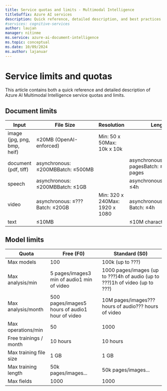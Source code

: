 ```yaml
---
title: Service quotas and limits - Multimodal Intelligence
titleSuffix: Azure AI services
description: Quick reference, detailed description, and best practices for working within Azure AI Multimodal Intelligence service Quotas and Limits
#services: cognitive-services
author: laujan
manager: nitinme
ms.service: azure-ai-document-intelligence
ms.topic: conceptual
ms.date: 10/09/2024
ms.author: lajanuar
---
```



# Service limits and quotas

This article contains both a quick reference and detailed description of Azure AI Multimodal Intelligence service quotas and limits.

## Document limits

| Input | File Size | Resolution | Length |
| --- | --- | --- | --- |
| image (jpg, png, bmp, heif) | ≤20MB (OpenAI-enforced) | Min: 50 x 50Max: 10k x 10k |  |
| document (pdf, tiff) | asynchronous: ≤200MBBatch: ≤500MB |  | asynchronous: ≤300 pagesBatch: ≤2000 pages |
| speech | asynchronous: ≤200MBBatch: ≤1GB |  | asynchronous: ≤2hBatch: ≤4h |
| video | asynchronous: ≤???Batch: ≤20GB | Min: 320 x 240Max: 1920 x 1080 | asynchronous: ≤???Batch: ≤4h |
| text | ≤10MB |  | ≤10M characters |


## Model limits

| Quota | Free (F0) | Standard (S0) |
| --- | --- | --- |
| Max models | 100 | 100k (up to ???) |
| Max analysis/min | 5 pages/images3 min of audio1 min of video | 1000 pages/images (up to ???)4h of audio (up to ???)1h of video (up to ???) |
| Max analysis/month | 500 pages/images5 hours of audio1 hour of video | 10M pages/images??? hours of audio??? hours of video |
| Max operations/min | 50 | 1000 |
| Free trainings / month | 10 hours | 10 hours |
| Max training file size | 1 GB | 1 GB |
| Max training length | 50k pages/images... | 50k pages/images... |
| Max fields | 1000 | 1000 |

